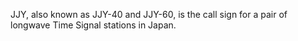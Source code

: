 JJY, also known as JJY-40 and JJY-60, is the call sign for a pair of longwave Time Signal stations in Japan.
